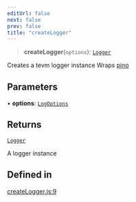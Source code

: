 ```yaml
---
editUrl: false
next: false
prev: false
title: "createLogger"
---
```


> **createLogger**(`options`): [`Logger`](/reference/tevm/logger/type-aliases/logger/)

Creates a tevm logger instance
Wraps [pino](https://github.com/pinojs/pino/blob/master/docs/api.md)

## Parameters

• **options**: [`LogOptions`](/reference/tevm/logger/type-aliases/logoptions/)

## Returns

[`Logger`](/reference/tevm/logger/type-aliases/logger/)

A logger instance

## Defined in

[createLogger.js:9](https://github.com/evmts/tevm-monorepo/blob/main/packages/logger/src/createLogger.js#L9)
